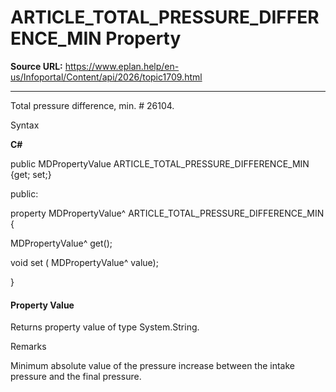 # ARTICLE_TOTAL_PRESSURE_DIFFERENCE_MIN Property

**Source URL:** https://www.eplan.help/en-us/Infoportal/Content/api/2026/topic1709.html

---

Total pressure difference, min. # 26104.

Syntax

**C#**



public MDPropertyValue ARTICLE_TOTAL_PRESSURE_DIFFERENCE_MIN {get; set;}

public:

property MDPropertyValue^ ARTICLE_TOTAL_PRESSURE_DIFFERENCE_MIN {

   MDPropertyValue^ get();

   void set (    MDPropertyValue^ value);

}


#### Property Value

Returns property value of type System.String.

Remarks

Minimum absolute value of the pressure increase between the intake pressure and the final pressure.
